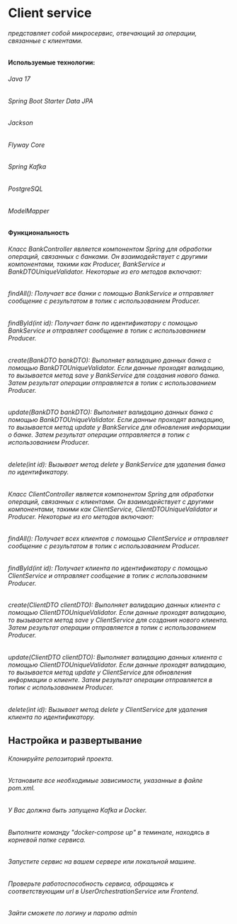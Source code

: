 # Client service
###### представляет собой микросервис, отвечающий за операции, связанные с клиентами.
#### Используемые технологии:

###### Java 17
###### Spring Boot Starter Data JPA
###### Jackson
###### Flyway Core
###### Spring Kafka
###### PostgreSQL
###### ModelMapper

#### Функциональность

###### Класс BankController является компонентом Spring для обработки операций, связанных с банками. Он взаимодействует с другими компонентами, такими как Producer, BankService и BankDTOUniqueValidator. Некоторые из его методов включают:

###### findAll(): Получает все банки с помощью BankService и отправляет сообщение с результатом в топик с использованием Producer.
###### findById(int id): Получает банк по идентификатору с помощью BankService и отправляет сообщение в топик с использованием Producer.
###### create(BankDTO bankDTO): Выполняет валидацию данных банка с помощью BankDTOUniqueValidator. Если данные проходят валидацию, то вызывается метод save у BankService для создания нового банка. Затем результат операции отправляется в топик с использованием Producer.
###### update(BankDTO bankDTO): Выполняет валидацию данных банка с помощью BankDTOUniqueValidator. Если данные проходят валидацию, то вызывается метод update у BankService для обновления информации о банке. Затем результат операции отправляется в топик с использованием Producer.
###### delete(int id): Вызывает метод delete у BankService для удаления банка по идентификатору.

###### Класс ClientController является компонентом Spring для обработки операций, связанных с клиентами. Он взаимодействует с другими компонентами, такими как ClientService, ClientDTOUniqueValidator и Producer. Некоторые из его методов включают:

###### findAll(): Получает всех клиентов с помощью ClientService и отправляет сообщение с результатом в топик с использованием Producer.
###### findById(int id): Получает клиента по идентификатору с помощью ClientService и отправляет сообщение в топик с использованием Producer.
###### create(ClientDTO clientDTO): Выполняет валидацию данных клиента с помощью ClientDTOUniqueValidator. Если данные проходят валидацию, то вызывается метод save у ClientService для создания нового клиента. Затем результат операции отправляется в топик с использованием Producer.
###### update(ClientDTO clientDTO): Выполняет валидацию данных клиента с помощью ClientDTOUniqueValidator. Если данные проходят валидацию, то вызывается метод update у ClientService для обновления информации о клиенте. Затем результат операции отправляется в топик с использованием Producer.
###### delete(int id): Вызывает метод delete у ClientService для удаления клиента по идентификатору.
## Настройка и развертывание

###### Клонируйте репозиторий проекта.
###### Установите все необходимые зависимости, указанные в файле pom.xml.
###### У Вас должна быть запущена Kafka и Docker.
###### Выполните команду "docker-compose up" в теминале, находясь в корневой папке сервиса.
###### Запустите сервис на вашем сервере или локальной машине.
###### Проверьте работоспособность сервиса, обращаясь к соответствующим url в UserOrchestrationService или Frontend.
###### Зайти сможете по логину и паролю admin